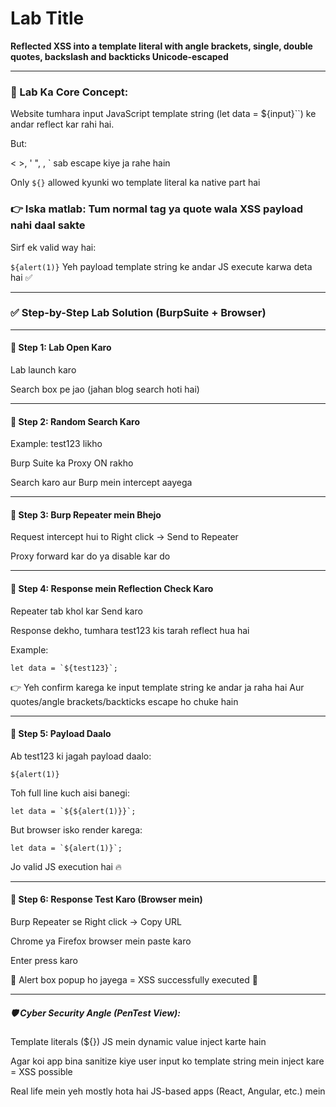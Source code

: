 # Lab Title
**Reflected XSS into a template literal with angle brackets, single, double quotes, backslash and backticks Unicode-escaped**

---

### 🧠 Lab Ka Core Concept:

Website tumhara input JavaScript template string (let data = ${input}``) ke andar reflect kar rahi hai.

But:

< >, ' ", \, ` sab escape kiye ja rahe hain

Only ```${}``` allowed kyunki wo template literal ka native part hai

### 👉 Iska matlab: Tum normal tag ya quote wala XSS payload nahi daal sakte

Sirf ek valid way hai:

```${alert(1)}```
Yeh payload template string ke andar JS execute karwa deta hai ✅

---

### ✅ Step-by-Step Lab Solution (BurpSuite + Browser)

---

#### 🔹 Step 1: Lab Open Karo

Lab launch karo

Search box pe jao (jahan blog search hoti hai)

---

#### 🔹 Step 2: Random Search Karo

Example: test123 likho

Burp Suite ka Proxy ON rakho

Search karo aur Burp mein intercept aayega

---

#### 🔹 Step 3: Burp Repeater mein Bhejo

Request intercept hui to Right click → Send to Repeater

Proxy forward kar do ya disable kar do

---

#### 🔹 Step 4: Response mein Reflection Check Karo

Repeater tab khol kar Send karo

Response dekho, tumhara test123 kis tarah reflect hua hai

Example:

```let data = `${test123}`;```

👉 Yeh confirm karega ke input template string ke andar ja raha hai
Aur quotes/angle brackets/backticks escape ho chuke hain

---

#### 🔹 Step 5: Payload Daalo

Ab test123 ki jagah payload daalo:

```${alert(1)}```

Toh full line kuch aisi banegi:

```let data = `${${alert(1)}}`;```

But browser isko render karega:

```let data = `${alert(1)}`;```

Jo valid JS execution hai 🔥

---

#### 🔹 Step 6: Response Test Karo (Browser mein)

Burp Repeater se Right click → Copy URL

Chrome ya Firefox browser mein paste karo

Enter press karo

🚨 Alert box popup ho jayega = XSS successfully executed 🎉

---

##### 🛡️ Cyber Security Angle (PenTest View):

Template literals (${}) JS mein dynamic value inject karte hain

Agar koi app bina sanitize kiye user input ko template string mein inject kare = XSS possible

Real life mein yeh mostly hota hai JS-based apps (React, Angular, etc.) mein